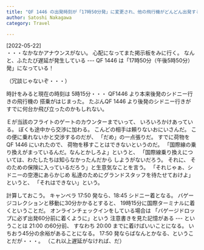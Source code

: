 ```yaml
---
title: "QF 1446 の出発時刻が「17時50分発」に変更され、他の飛行機がどんどん出発する；国際線への乗り換えがあぶない"
author: Satoshi Nakagawa
category: Travel

---
```


[2022-05-22]  
 ・・・なかなかアナウンスがない。
心配になってまた掲示板をみに行く。
なんと、ふたたび遅延が発生している ---
QF 1446 は「17時50分（午後5時50分）発」になっている！

 （冗談じゃないぞ・・・）

 時計をみると現在の時刻は
5時15分・・・
QF1446 より本来後発のシドニー行きの飛行機の
搭乗がはじまった。
たぶんQF 1446 より後発のシドニー行きが
すでに何台か飛び立ったのかもしれない。

 Ｅが当該のフライトのゲートのカウンターまでいって、
いろいろかけあっている。
ぼくも途中から交渉に加わる。
こんどの相手は頼りないおにいさんだ。
この便に乗れないかと交渉するのだが、
「だめ」の一点張りだ。
すでに荷物を QF 1446 にいれたので、
荷物を移すことはできないというのだ。
「国際線の乗り換えがまっているんだ。なんとかしろよ」というと、
「国際線乗り換えについては、わたしたちは知らなかったんだから
しようがないだろう。
それに、
そのための保険に入っているだろう」と生意気なことを言う。
「それじゃぁ、シドニーの空港にあらかじめ
私達のためにグランドスタッフを待たせておけよ」というと、
「それはできない」という。

 計算しておこう。
キャンベラ 17:50 発なら、18:45 シドニー着となる。
バゲージコレクションと移動に30分かかるとすると、
19時15分に国際ターミナルに着くということだ。
オンラインチェックインをしている場合は
「バゲージドロップに必ず出発60分前に着くように」という
注意書きを見た記憶がある ---
ということは 21:00 の60分前、
すなわち 20:00 までに着けばいいことになる。
いちおう45分の余裕があることになる。
17:50 発ならばなんとかなる、ということだが・・・。
（これ以上遅延がなければ、だ）

